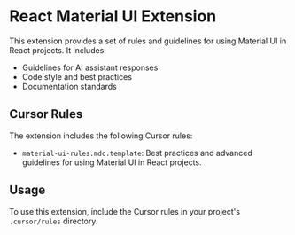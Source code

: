 # React Material UI Extension

This extension provides a set of rules and guidelines for using Material UI in React projects. It includes:

- Guidelines for AI assistant responses
- Code style and best practices
- Documentation standards

## Cursor Rules

The extension includes the following Cursor rules:

- `material-ui-rules.mdc.template`: Best practices and advanced guidelines for using Material UI in React projects.

## Usage

To use this extension, include the Cursor rules in your project's `.cursor/rules` directory.

